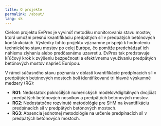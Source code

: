 ```yaml
---
title: O projekte
permalink: /about/
lang: sk
---
```


Cieľom projektu EvPres je vyvinúť metodiku monitorovania stavu mostov, ktorá umožní presnú kvantifikáciu predpätých síl v predpätých betónových konštrukciách. Výsledky tohto projektu významne prispejú k hodnoteniu technického stavu mostov po celej Európe, čo pomôže predchádzať ich náhlemu zlyhaniu alebo predčasnému uzavretiu. EvPres tak predstavuje kľúčový krok k zvýšeniu bezpečnosti a efektívnemu využívaniu predpätých betónových mostov naprieč Európou.

V rámci súčasného stavu poznania v oblasti kvantifikácie predpínacích síl v predpätých betónových mostoch boli identifikované tri hlavné výskumné medzery (RG):

- **RG1**: Nedostatok pokročilých numerických modelov/digitálnych dvojčiat predpätých betónových nosníkov a predpätých betónových mostov.
- **RG2**: Nedostatočne rozvinuté metodológie pre SHM na kvantifikáciu predpínacích síl v predpätých betónových mostoch. 
- **RG3**: Absencia jednotnej metodológie na určenie predpínacích síl v predpätých betónových mostoch.
